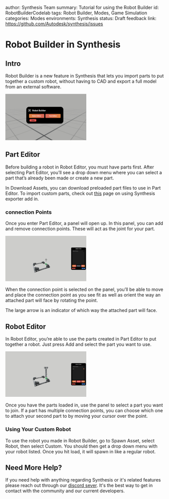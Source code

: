 author: Synthesis Team
summary: Tutorial for using the Robot Builder
id: RobotBuilderCodelab
tags: Robot Builder, Modes, Game Simulation
categories: Modes
environments: Synthesis
status: Draft
feedback link: https://github.com/Autodesk/synthesis/issues

# Robot Builder in Synthesis

## Intro

Robot Builder is a new feature in Synthesis that lets you import parts to put together a custom robot, without having to CAD and export a full model from an external software.

<img src="img/synthesis/robot-builder.png" alt="image" width="50%" height="50%"/>

## Part Editor

Before building a robot in Robot Editor, you must have parts first. After selecting Part Editor, you’ll see a drop down menu where you can select a part that’s already been made or create a new part.  

In Download Assets, you can download preloaded part files to use in Part Editor. To import custom parts, check out [this](https://synthesis.autodesk.com/codelab/FusionExporterCodelab/index.html#0) page on using Synthesis exporter add in.

### connection Points

Once you enter Part Editor, a panel will open up. In this panel, you can add and remove connection points. These will act as the joint for your part.

<img src="img/synthesis/robot-editor-1.png" alt="image" width="50%" height="50%"/>

When the connection point is selected on the panel, you’ll be able to move and place the connection point as you see fit as well as orient the way an attached part will face by rotating the point. 

The large arrow is an indicator of which way the attached part will face.

## Robot Editor

In Robot Editor, you’re able to use the parts created in Part Editor to put together a robot. Just press Add and select the part you want to use.

<img src="img/synthesis/robot-editor-2.png" alt="image" width="50%" height="50%"/>

Once you have the parts loaded in, use the panel to select a part you want to join. If a part has multiple connection points, you can choose which one to attach your second part to by moving your cursor over the point.

### Using Your Custom Robot

To use the robot you made in Robot Builder, go to Spawn Asset, select Robot, then select Custom. You should then get a drop down menu with your robot listed. Once you hit load, it will spawn in like a regular robot.

## Need More Help?

If you need help with anything regarding Synthesis or it's related features please reach out through our
[discord sever](https://www.discord.gg/hHcF9AVgZA). It's the best way to get in contact with the community and our current developers.
